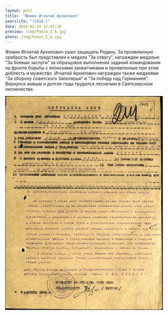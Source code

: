 ```yaml
---
layout: post
title:  "Фомин Игнатий Архипович"
yearslife: "(1914-)"
date: 2019-02-23 12:03:10
preview: /img/Fomin_I_A.jpg
photo: /img/Fomin_I_A.jpg
---
```


Фомин Игнатий Архипович ушел защищать Родину. За проявленную храбрость был представлен к медали "За отвагу", награжден медалью "За боевые заслуги" за образцовое выполнение заданий командования на фронте борьбы с японскими захватчиками и проявленные при этом доблесть и мужество. Игнатий Архипович награжден также медалями "За оборону советского Заполярья" и "За победу над Германией". Вернулся живым и долгие годы трудился лесничим в Святозерском лесничестве.

[<img src="/img/Fomin_I_A_nagr_list1.jpg#thumbnail" alt="Наградной лист" title="Наградной лист">](/img/Fomin_I_A_nagr_list1.jpg)